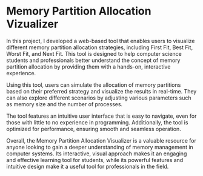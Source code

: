 # Memory Partition Allocation Vizualizer

In this project, I developed a web-based tool that enables users to visualize different memory partition allocation strategies, including First Fit, Best Fit, Worst Fit, and Next Fit. This tool is designed to help computer science students and professionals better understand the concept of memory partition allocation by providing them with a hands-on, interactive experience.

Using this tool, users can simulate the allocation of memory partitions based on their preferred strategy and visualize the results in real-time. They can also explore different scenarios by adjusting various parameters such as memory size and the number of processes.

The tool features an intuitive user interface that is easy to navigate, even for those with little to no experience in programming. Additionally, the tool is optimized for performance, ensuring smooth and seamless operation.

Overall, the Memory Partition Allocation Visualizer is a valuable resource for anyone looking to gain a deeper understanding of memory management in computer systems. Its interactive, visual approach makes it an engaging and effective learning tool for students, while its powerful features and intuitive design make it a useful tool for professionals in the field.

